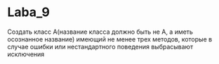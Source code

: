 # Laba_9
Создать класс А(название класса должно быть не А, а иметь осознанное название) имеющий не менее трех методов, которые в случае ошибки или нестандартного поведения выбрасывают исключения
